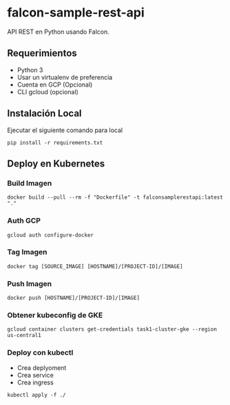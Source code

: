 # falcon-sample-rest-api

API REST en Python usando Falcon.

## Requerimientos

- Python 3
- Usar un virtualenv de preferencia
- Cuenta en GCP (Opcional)
- CLI gcloud (opcional)

## Instalación Local

Ejecutar el siguiente comando para local

`pip install -r requirements.txt`

## Deploy en Kubernetes

### Build Imagen

`docker build --pull --rm -f "Dockerfile" -t falconsamplerestapi:latest "."`

### Auth GCP

`gcloud auth configure-docker`

### Tag Imagen

`docker tag [SOURCE_IMAGE] [HOSTNAME]/[PROJECT-ID]/[IMAGE]`

### Push Imagen

`docker push [HOSTNAME]/[PROJECT-ID]/[IMAGE]`

### Obtener kubeconfig de GKE

`gcloud container clusters get-credentials task1-cluster-gke --region us-central1`

### Deploy con kubectl

- Crea deplyoment
- Crea service
- Crea ingress

`kubectl apply -f ./`